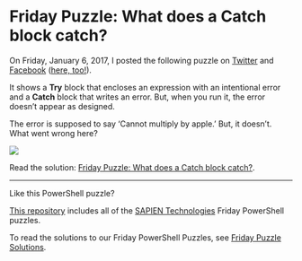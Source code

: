 # Friday Puzzle: What does a Catch block catch?

On Friday, January 6, 2017, I posted the following puzzle on [Twitter](https://twitter.com/juneb_get_help/status/817413653540417538) and [Facebook](https://www.facebook.com/SAPIENTech/photos/a.10151095012027283.433079.82797372282/10154206375342283/?type=3) ([here, too!](https://www.facebook.com/groups/powershell/permalink/1309709699087205/)).

It shows a **Try** block that encloses an expression with an intentional error and a **Catch** block that writes an error. But, when you run it, the error doesn’t appear as designed.

The error is supposed to say ‘Cannot multiply by apple.’ But, it doesn’t. What went wrong here?


![](https://i0.wp.com/www.sapien.com/blog/wp-content/uploads/2017/01/Catch_DollarUnderscore.jpg?ssl=1)


Read the solution: [Friday Puzzle: What does a Catch block catch?](https://www.sapien.com/blog/2017/01/10/friday-puzzle-what-does-a-catch-block-catch/). 


----------
Like this PowerShell puzzle?

[This repository](https://github.com/SAPIENTechnologies/FridayPowerShellPuzzle) includes all of the [SAPIEN Technologies](https://sapien.com/blog) Friday PowerShell puzzles. 

To read the solutions to our Friday PowerShell Puzzles, see [Friday Puzzle Solutions](https://www.sapien.com/blog/topics/puzzle/). 